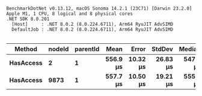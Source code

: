 ```

BenchmarkDotNet v0.13.12, macOS Sonoma 14.2.1 (23C71) [Darwin 23.2.0]
Apple M1, 1 CPU, 8 logical and 8 physical cores
.NET SDK 8.0.201
  [Host]     : .NET 8.0.2 (8.0.224.6711), Arm64 RyuJIT AdvSIMD
  DefaultJob : .NET 8.0.2 (8.0.224.6711), Arm64 RyuJIT AdvSIMD


```
| Method    | nodeId | parentId | Mean     | Error    | StdDev   | Median   | Gen0   | Allocated |
|---------- |------- |--------- |---------:|---------:|---------:|---------:|-------:|----------:|
| **HasAccess** | **2**      | **1**        | **556.9 μs** | **10.32 μs** | **26.83 μs** | **547.8 μs** | **0.9766** |   **8.71 KB** |
| **HasAccess** | **9873**   | **1**        | **557.7 μs** | **10.50 μs** | **19.21 μs** | **555.5 μs** | **0.9766** |   **8.71 KB** |
